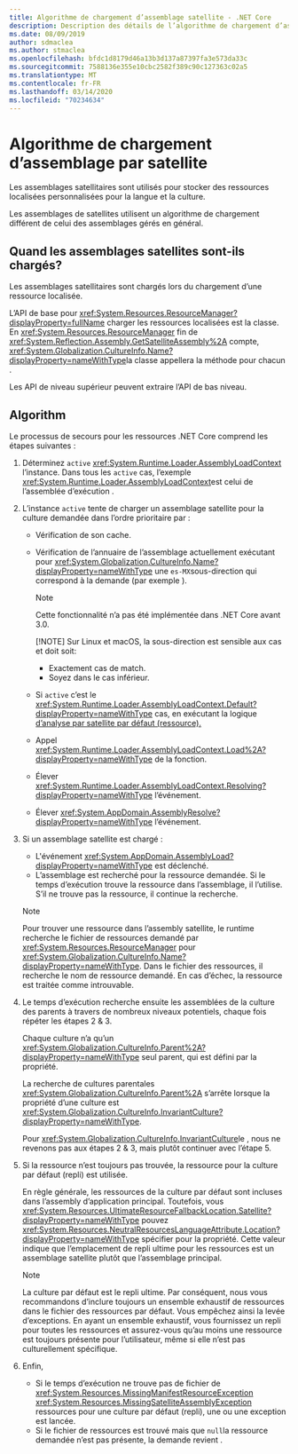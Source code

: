 ```yaml
---
title: Algorithme de chargement d’assemblage satellite - .NET Core
description: Description des détails de l’algorithme de chargement d’assemblage par satellite dans .NET Core
ms.date: 08/09/2019
author: sdmaclea
ms.author: stmaclea
ms.openlocfilehash: bfdc1d8179d46a13b3d137a87397fa3e573da33c
ms.sourcegitcommit: 7588136e355e10cbc2582f389c90c127363c02a5
ms.translationtype: MT
ms.contentlocale: fr-FR
ms.lasthandoff: 03/14/2020
ms.locfileid: "70234634"
---
```

# <a name="satellite-assembly-loading-algorithm"></a>Algorithme de chargement d’assemblage par satellite

Les assemblages satellitaires sont utilisés pour stocker des ressources localisées personnalisées pour la langue et la culture.

Les assemblages de satellites utilisent un algorithme de chargement différent de celui des assemblages gérés en général.

## <a name="when-are-satellite-assemblies-loaded"></a>Quand les assemblages satellites sont-ils chargés?

Les assemblages satellitaires sont chargés lors du chargement d’une ressource localisée.

L’API de base pour <xref:System.Resources.ResourceManager?displayProperty=fullName> charger les ressources localisées est la classe. En <xref:System.Resources.ResourceManager> fin de <xref:System.Reflection.Assembly.GetSatelliteAssembly%2A> compte, <xref:System.Globalization.CultureInfo.Name?displayProperty=nameWithType>la classe appellera la méthode pour chacun .

Les API de niveau supérieur peuvent extraire l’API de bas niveau.

## <a name="algorithm"></a>Algorithm

Le processus de secours pour les ressources .NET Core comprend les étapes suivantes :

1. Déterminez `active` <xref:System.Runtime.Loader.AssemblyLoadContext> l’instance. Dans tous les `active` cas, l’exemple <xref:System.Runtime.Loader.AssemblyLoadContext>est celui de l’assemblée d’exécution .

2. L’instance `active` tente de charger un assemblage satellite pour la culture demandée dans l’ordre prioritaire par :
    - Vérification de son cache.
    - Vérification de l’annuaire de l’assemblage actuellement exécutant pour <xref:System.Globalization.CultureInfo.Name?displayProperty=nameWithType> une `es-MX`sous-direction qui correspond à la demande (par exemple ).

        > [!NOTE]
        > Cette fonctionnalité n’a pas été implémentée dans .NET Core avant 3.0.
        >
        > [!NOTE]
        > Sur Linux et macOS, la sous-direction est sensible aux cas et doit soit:
        > - Exactement cas de match.
        > - Soyez dans le cas inférieur.

    - Si `active` c’est le <xref:System.Runtime.Loader.AssemblyLoadContext.Default?displayProperty=nameWithType> cas, en exécutant la logique [d’analyse par satellite par défaut (ressource).](default-probing.md#satellite-resource-assembly-probing)

    - Appel <xref:System.Runtime.Loader.AssemblyLoadContext.Load%2A?displayProperty=nameWithType> de la fonction.

    - Élever <xref:System.Runtime.Loader.AssemblyLoadContext.Resolving?displayProperty=nameWithType> l’événement.

    - Élever <xref:System.AppDomain.AssemblyResolve?displayProperty=nameWithType> l’événement.

3. Si un assemblage satellite est chargé :
   - L'événement <xref:System.AppDomain.AssemblyLoad?displayProperty=nameWithType> est déclenché.
   - L’assemblage est recherché pour la ressource demandée. Si le temps d’exécution trouve la ressource dans l’assemblage, il l’utilise. S’il ne trouve pas la ressource, il continue la recherche.

    > [!NOTE]
    > Pour trouver une ressource dans l’assembly satellite, le runtime recherche le fichier de ressources demandé par <xref:System.Resources.ResourceManager> pour <xref:System.Globalization.CultureInfo.Name?displayProperty=nameWithType>. Dans le fichier des ressources, il recherche le nom de ressource demandé. En cas d’échec, la ressource est traitée comme introuvable.

4. Le temps d’exécution recherche ensuite les assemblées de la culture des parents à travers de nombreux niveaux potentiels, chaque fois répéter les étapes 2 & 3.

    Chaque culture n’a qu’un <xref:System.Globalization.CultureInfo.Parent%2A?displayProperty=nameWithType> seul parent, qui est défini par la propriété.

    La recherche de cultures parentales <xref:System.Globalization.CultureInfo.Parent%2A> s’arrête lorsque la propriété d’une culture est <xref:System.Globalization.CultureInfo.InvariantCulture?displayProperty=nameWithType>.

    Pour <xref:System.Globalization.CultureInfo.InvariantCulture>le , nous ne revenons pas aux étapes 2 & 3, mais plutôt continuer avec l’étape 5.

5. Si la ressource n’est toujours pas trouvée, la ressource pour la culture par défaut (repli) est utilisée.

   En règle générale, les ressources de la culture par défaut sont incluses dans l’assembly d’application principal. Toutefois, vous <xref:System.Resources.UltimateResourceFallbackLocation.Satellite?displayProperty=nameWithType> pouvez <xref:System.Resources.NeutralResourcesLanguageAttribute.Location?displayProperty=nameWithType> spécifier pour la propriété. Cette valeur indique que l’emplacement de repli ultime pour les ressources est un assemblage satellite plutôt que l’assemblage principal.

    > [!NOTE]
    > La culture par défaut est le repli ultime. Par conséquent, nous vous recommandons d’inclure toujours un ensemble exhaustif de ressources dans le fichier des ressources par défaut. Vous empêchez ainsi la levée d’exceptions. En ayant un ensemble exhaustif, vous fournissez un repli pour toutes les ressources et assurez-vous qu’au moins une ressource est toujours présente pour l’utilisateur, même si elle n’est pas culturellement spécifique.

6. Enfin,
   - Si le temps d’exécution ne trouve pas de fichier de <xref:System.Resources.MissingManifestResourceException> <xref:System.Resources.MissingSatelliteAssemblyException> ressources pour une culture par défaut (repli), une ou une exception est lancée.
   - Si le fichier de ressources est trouvé mais que `null`la ressource demandée n’est pas présente, la demande revient .
